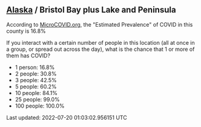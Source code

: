
## [Alaska](/united-states/alaska) / Bristol Bay plus Lake and Peninsula

According to [MicroCOVID.org](http://microcovid.org),
the "Estimated Prevalence" of COVID in this county is 16.8%

If you interact with a certain number of people in this location
(all at once in a group, or spread out across the day), what is the chance that
1 or more of them has COVID?

- 1 person: 16.8%
- 2 people: 30.8%
- 3 people: 42.5%
- 5 people: 60.2%
- 10 people: 84.1%
- 25 people: 99.0%
- 100 people: 100.0%

Last updated: 2022-07-20 01:03:02.956151 UTC
